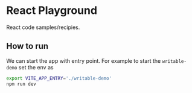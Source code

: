 # React Playground

React code samples/recipies.

## How to run

We can start the app with entry point. For example to start the `writable-demo` set the env as

```sh
export VITE_APP_ENTRY='./writable-demo'
npm run dev
```
